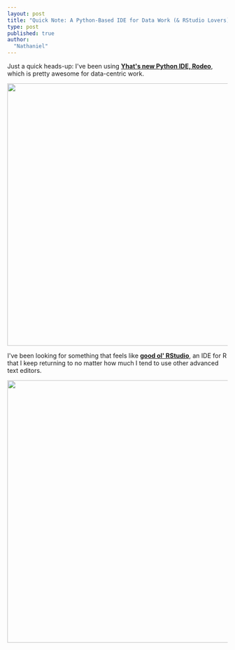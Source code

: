 ```yaml
---
layout: post
title: "Quick Note: A Python-Based IDE for Data Work (& RStudio Lovers)"
type: post
published: true
author:
  "Nathaniel"
---
```


Just a quick heads-up: I've been using __[Yhat's new Python IDE, Rodeo](https://www.yhat.com/products/rodeo)__, which is pretty awesome for data-centric work. 

<center>
<a href="https://www.yhat.com/products/rodeo">
<img src="{{ site.baseurl }}/assets/rodeo-text-light.png" width="600px">
</a>
</center>


I've been looking for something that feels like __[good ol' RStudio](https://www.rstudio.com)__, an IDE for R that I keep returning to no matter how much I tend to use other advanced text editors.

<center>
<img src="{{ site.baseurl }}/assets/rodeo_screenshot-shortcuts-entire-screen.png" width="600px">
</center>

